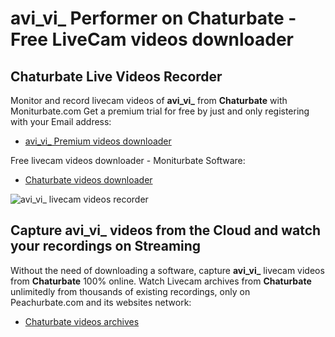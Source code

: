 # avi_vi_ Performer on Chaturbate - Free LiveCam videos downloader

## Chaturbate Live Videos Recorder

Monitor and record livecam videos of **avi_vi_** from **Chaturbate** with Moniturbate.com
Get a premium trial for free by just and only registering with your Email address:
* [avi_vi_ Premium videos downloader](https://moniturbate.com/request-demo-licence-key.html)

Free livecam videos downloader - Moniturbate Software:
* [Chaturbate videos downloader](https://moniturbate.com/moniturbate-download-software.html)

![avi_vi_ livecam videos recorder](https://peachurnet.com/templates/moniturbate-software.png)


## Capture avi_vi_ videos from the Cloud and watch your recordings on Streaming

Without the need of downloading a software, capture **avi_vi_** livecam videos from **Chaturbate** 100% online.
Watch Livecam archives from **Chaturbate** unlimitedly from thousands of existing recordings, only on Peachurbate.com and its websites network:
* [Chaturbate videos archives](https://peachurnet.com/)